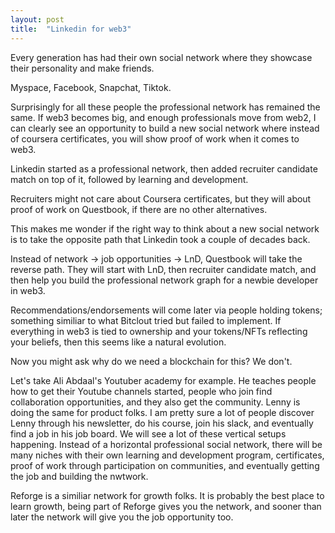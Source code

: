 ```yaml
---
layout: post
title:  "Linkedin for web3"
---
```


Every generation has had their own social network where they showcase their personality and make friends.

Myspace, Facebook, Snapchat, Tiktok.

Surprisingly for all these people the professional network has remained the same.
If web3 becomes big, and enough professionals move from web2, I can clearly see an opportunity to build a new social network where instead of coursera certificates, you will show proof of work when it comes to web3. 

Linkedin started as a professional network, then added recruiter candidate match on top of it, followed by learning and development.

Recruiters might not care about Coursera certificates, but they will about proof of work on Questbook, if there are no other alternatives.

This makes me wonder if the right way to think about a new social network is to take the opposite path that Linkedin took a couple of decades back.

Instead of network -> job opportunities -> LnD, Questbook will take the reverse path. They will start with LnD, then recruiter candidate match, and then help you build the professional network graph for a newbie developer in web3.

Recommendations/endorsements will come later via people holding tokens; something similiar to what Bitclout tried but failed to implement. If everything in web3 is tied to ownership and your tokens/NFTs reflecting your beliefs, then this seems like a natural evolution.

Now you might ask why do we need a blockchain for this? We don't.

Let's take Ali Abdaal's Youtuber academy for example. He teaches people how to get their Youtube channels started, people who join find collaboration opportunities, and they also get the community. Lenny is doing the same for product folks. I am pretty sure a lot of people discover Lenny through his newsletter, do his course, join his slack, and eventually find a job in his job board. We will see a lot of these vertical setups happening. Instead of a horizontal professional social network, there will be many niches with their own learning and development program, certificates, proof of work through participation on communities, and eventually getting the job and building the nwtwork.

Reforge is a similiar network for growth folks. It is probably the best place to learn growth, being part of Reforge gives you the network, and sooner than later the network will give you the job opportunity too.
